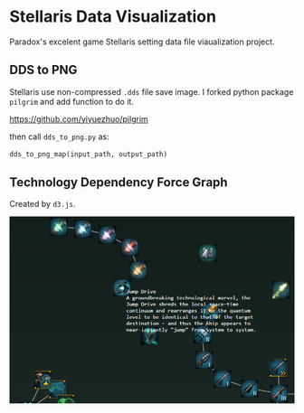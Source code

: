 # Stellaris Data Visualization

Paradox's excelent game Stellaris setting data file viaualization project.

## DDS to PNG

Stellaris use non-compressed `.dds` file save image. I forked python package `pilgrim` and add 
function to do it.

https://github.com/yiyuezhuo/pilgrim

then call `dds_to_png.py` as:

```python
dds_to_png_map(input_path, output_path)
```

## Technology Dependency Force Graph

Created by `d3.js`.

<img src="preview/2.png">